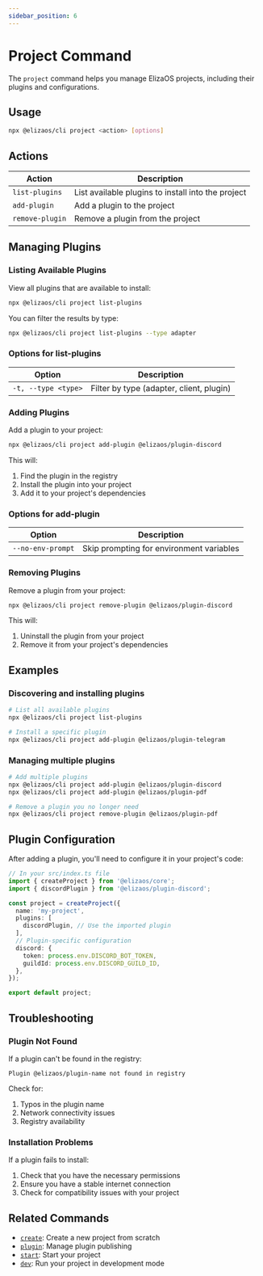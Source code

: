 ```yaml
---
sidebar_position: 6
---
```


# Project Command

The `project` command helps you manage ElizaOS projects, including their plugins and configurations.

## Usage

```bash
npx @elizaos/cli project <action> [options]
```

## Actions

| Action          | Description                                        |
| --------------- | -------------------------------------------------- |
| `list-plugins`  | List available plugins to install into the project |
| `add-plugin`    | Add a plugin to the project                        |
| `remove-plugin` | Remove a plugin from the project                   |

## Managing Plugins

### Listing Available Plugins

View all plugins that are available to install:

```bash
npx @elizaos/cli project list-plugins
```

You can filter the results by type:

```bash
npx @elizaos/cli project list-plugins --type adapter
```

### Options for list-plugins

| Option              | Description                              |
| ------------------- | ---------------------------------------- |
| `-t, --type <type>` | Filter by type (adapter, client, plugin) |

### Adding Plugins

Add a plugin to your project:

```bash
npx @elizaos/cli project add-plugin @elizaos/plugin-discord
```

This will:

1. Find the plugin in the registry
2. Install the plugin into your project
3. Add it to your project's dependencies

### Options for add-plugin

| Option            | Description                              |
| ----------------- | ---------------------------------------- |
| `--no-env-prompt` | Skip prompting for environment variables |

### Removing Plugins

Remove a plugin from your project:

```bash
npx @elizaos/cli project remove-plugin @elizaos/plugin-discord
```

This will:

1. Uninstall the plugin from your project
2. Remove it from your project's dependencies

## Examples

### Discovering and installing plugins

```bash
# List all available plugins
npx @elizaos/cli project list-plugins

# Install a specific plugin
npx @elizaos/cli project add-plugin @elizaos/plugin-telegram
```

### Managing multiple plugins

```bash
# Add multiple plugins
npx @elizaos/cli project add-plugin @elizaos/plugin-discord
npx @elizaos/cli project add-plugin @elizaos/plugin-pdf

# Remove a plugin you no longer need
npx @elizaos/cli project remove-plugin @elizaos/plugin-pdf
```

## Plugin Configuration

After adding a plugin, you'll need to configure it in your project's code:

```typescript
// In your src/index.ts file
import { createProject } from '@elizaos/core';
import { discordPlugin } from '@elizaos/plugin-discord';

const project = createProject({
  name: 'my-project',
  plugins: [
    discordPlugin, // Use the imported plugin
  ],
  // Plugin-specific configuration
  discord: {
    token: process.env.DISCORD_BOT_TOKEN,
    guildId: process.env.DISCORD_GUILD_ID,
  },
});

export default project;
```

## Troubleshooting

### Plugin Not Found

If a plugin can't be found in the registry:

```
Plugin @elizaos/plugin-name not found in registry
```

Check for:

1. Typos in the plugin name
2. Network connectivity issues
3. Registry availability

### Installation Problems

If a plugin fails to install:

1. Check that you have the necessary permissions
2. Ensure you have a stable internet connection
3. Check for compatibility issues with your project

## Related Commands

- [`create`](./create.md): Create a new project from scratch
- [`plugin`](./plugins.md): Manage plugin publishing
- [`start`](./start.md): Start your project
- [`dev`](./dev.md): Run your project in development mode

